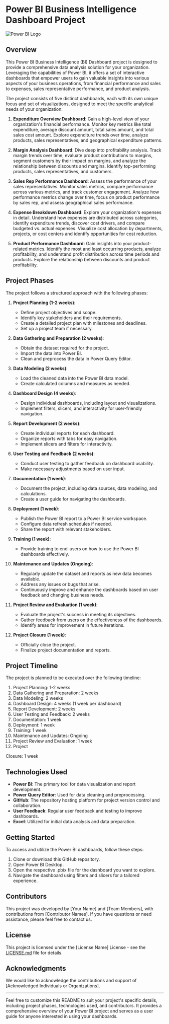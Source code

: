 # Power BI Business Intelligence Dashboard Project

![Power BI Logo](https://upload.wikimedia.org/wikipedia/commons/thumb/c/c9/Power_bi_logo_black.svg/1200px-Power_bi_logo_black.svg.png)

## Overview

This Power BI Business Intelligence (BI) Dashboard project is designed to provide a comprehensive data analysis solution for your organization. Leveraging the capabilities of Power BI, it offers a set of interactive dashboards that empower users to gain valuable insights into various aspects of your business operations, from financial performance and sales to expenses, sales representative performance, and product analysis.

The project consists of five distinct dashboards, each with its own unique focus and set of visualizations, designed to meet the specific analytical needs of your organization:

1. **Expenditure Overview Dashboard**: Gain a high-level view of your organization's financial performance. Monitor key metrics like total expenditure, average discount amount, total sales amount, and total sales cost amount. Explore expenditure trends over time, analyze products, sales representatives, and geographical expenditure patterns.

2. **Margin Analysis Dashboard**: Dive deep into profitability analysis. Track margin trends over time, evaluate product contributions to margins, segment customers by their impact on margins, and analyze the relationship between discounts and margins. Identify top-performing products, sales representatives, and customers.

3. **Sales Rep Performance Dashboard**: Assess the performance of your sales representatives. Monitor sales metrics, compare performance across various metrics, and track customer engagement. Analyze how performance metrics change over time, focus on product performance by sales rep, and assess geographical sales performance.

4. **Expense Breakdown Dashboard**: Explore your organization's expenses in detail. Understand how expenses are distributed across categories, identify expenditure trends, discover cost drivers, and compare budgeted vs. actual expenses. Visualize cost allocation by departments, projects, or cost centers and identify opportunities for cost reduction.

5. **Product Performance Dashboard**: Gain insights into your product-related metrics. Identify the most and least occurring products, analyze profitability, and understand profit distribution across time periods and products. Explore the relationship between discounts and product profitability.

## Project Phases

The project follows a structured approach with the following phases:

1. **Project Planning (1-2 weeks)**:
   - Define project objectives and scope.
   - Identify key stakeholders and their requirements.
   - Create a detailed project plan with milestones and deadlines.
   - Set up a project team if necessary.

2. **Data Gathering and Preparation (2 weeks)**:
   - Obtain the dataset required for the project.
   - Import the data into Power BI.
   - Clean and preprocess the data in Power Query Editor.

3. **Data Modeling (2 weeks)**:
   - Load the cleaned data into the Power BI data model.
   - Create calculated columns and measures as needed.

4. **Dashboard Design (4 weeks)**:
   - Design individual dashboards, including layout and visualizations.
   - Implement filters, slicers, and interactivity for user-friendly navigation.

5. **Report Development (2 weeks)**:
   - Create individual reports for each dashboard.
   - Organize reports with tabs for easy navigation.
   - Implement slicers and filters for interactivity.

6. **User Testing and Feedback (2 weeks)**:
   - Conduct user testing to gather feedback on dashboard usability.
   - Make necessary adjustments based on user input.

7. **Documentation (1 week)**:
   - Document the project, including data sources, data modeling, and calculations.
   - Create a user guide for navigating the dashboards.

8. **Deployment (1 week)**:
   - Publish the Power BI report to a Power BI service workspace.
   - Configure data refresh schedules if needed.
   - Share the report with relevant stakeholders.

9. **Training (1 week)**:
   - Provide training to end-users on how to use the Power BI dashboards effectively.

10. **Maintenance and Updates (Ongoing)**:
    - Regularly update the dataset and reports as new data becomes available.
    - Address any issues or bugs that arise.
    - Continuously improve and enhance the dashboards based on user feedback and changing business needs.

11. **Project Review and Evaluation (1 week)**:
    - Evaluate the project's success in meeting its objectives.
    - Gather feedback from users on the effectiveness of the dashboards.
    - Identify areas for improvement in future iterations.

12. **Project Closure (1 week)**:
    - Officially close the project.
    - Finalize project documentation and reports.

## Project Timeline

The project is planned to be executed over the following timeline:

1. Project Planning: 1-2 weeks
2. Data Gathering and Preparation: 2 weeks
3. Data Modeling: 2 weeks
4. Dashboard Design: 4 weeks (1 week per dashboard)
5. Report Development: 2 weeks
6. User Testing and Feedback: 2 weeks
7. Documentation: 1 week
8. Deployment: 1 week
9. Training: 1 week
10. Maintenance and Updates: Ongoing
11. Project Review and Evaluation: 1 week
12. Project

 Closure: 1 week

## Technologies Used

- **Power BI**: The primary tool for data visualization and report development.
- **Power Query Editor**: Used for data cleaning and preprocessing.
- **GitHub**: The repository hosting platform for project version control and collaboration.
- **User Feedback**: Regular user feedback and testing to improve dashboards.
- **Excel**: Utilized for initial data analysis and data preparation.

## Getting Started

To access and utilize the Power BI dashboards, follow these steps:

1. Clone or download this GitHub repository.
2. Open Power BI Desktop.
3. Open the respective .pbix file for the dashboard you want to explore.
4. Navigate the dashboard using filters and slicers for a tailored experience.

## Contributors

This project was developed by [Your Name] and [Team Members], with contributions from [Contributor Names]. If you have questions or need assistance, please feel free to contact us.

## License

This project is licensed under the [License Name] License - see the [LICENSE.md](LICENSE.md) file for details.

## Acknowledgments

We would like to acknowledge the contributions and support of [Acknowledged Individuals or Organizations].

---

Feel free to customize this README to suit your project's specific details, including project phases, technologies used, and contributors. It provides a comprehensive overview of your Power BI project and serves as a user guide for anyone interested in using your dashboards.

